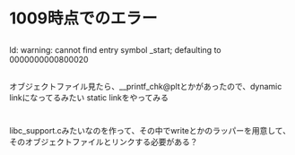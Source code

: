 # 1009時点でのエラー
## 
ld: warning: cannot find entry symbol _start; defaulting to 0000000000800020

## 
オブジェクトファイル見たら、__printf_chk@pltとかがあったので、dynamic linkになってるみたい
static linkをやってみる


# 
libc_support.cみたいなのを作って、その中でwriteとかのラッパーを用意して、そのオブジェクトファイルとリンクする必要がある？